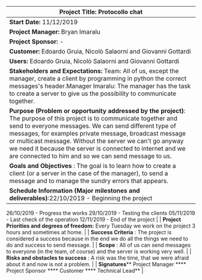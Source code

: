 | **Project Title:** Protocollo chat |
| --- |
| **Start Date:** 11/12/2019 | **End Date:** 28/12/2019 |
| **Project Manager:** Bryan Imaralu |
| **Project Sponsor:** - |
| **Customer:** Edoardo Gruia, Nicolò Salaorni and Giovanni Gottardi |
| **Users:** Edoardo Gruia, Nicolò Salaorni and Giovanni Gottardi |
| **Stakeholders and Expectations:** Team: All of us, except the manager, create a client by programming in python the correct messages&#39;s header.Manager Imaralu: The manager has the task to create a server to give us the possibility to             communicate together. |
| **Purpose (Problem or opportunity addressed by the project)**: The purpose of this project is to communicate together and send to everyone messages. We can send different type of messages, for examples private message, broadcast message or multicast message. Without the server we can&#39;t go anyway we need it because the server is connected to internet and we are connected to him and so we can send message to us. |
| **Goals and Objectives** : The goal is to learn how to create a client (or a server in the case of the manager), to send a message and to manage the sundry errors that appears. |
| **Schedule Information (Major milestones and deliverables)**:22/10/2019 - Beginning the project
26/10/2019 - Progress the works
29/10/2019 - Testing the clients
05/11/2019 - Last check of the operation
12/11/2019 - End of the project |
| **Project Priorities and degrees of freedom:** Every Tuesday we work on the project 3 hours and sometimes at home. |
| **Success Criteria** : The project is considered a success because in the end we do all the things we need to do and success to send message. |
| **Scope** : All of us can send messages to everyone (in the team, of course) and the server is working very well. |
| **Risks and obstacles to success** :  A risk was the time, that we were afraid about it and now is not a problem. |
| **Signatures****
Project Manager ****
Project Sponsor ****
Customer ****
Technical Lead** |
